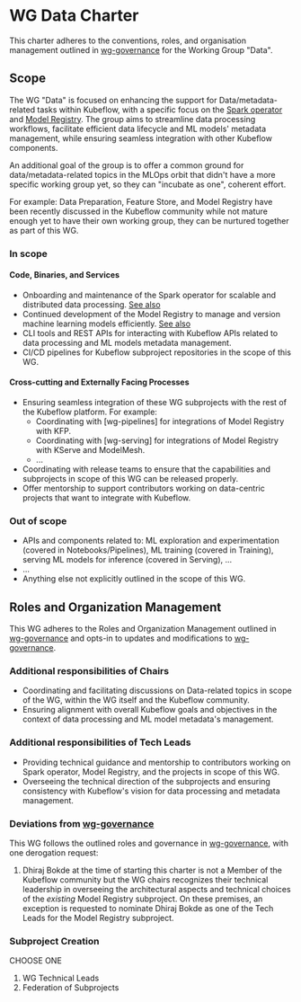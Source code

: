 # WG Data Charter

This charter adheres to the conventions, roles, and organisation management outlined in [wg-governance] for the Working Group "Data".

## Scope

The WG "Data" is focused on enhancing the support for Data/metadata-related tasks within Kubeflow, with a specific focus on the [Spark operator](https://github.com/kubeflow/community/pull/672) and [Model Registry](https://github.com/kubeflow/kubeflow/issues/7396).
The group aims to streamline data processing workflows, facilitate efficient data lifecycle and ML models' metadata management, while ensuring seamless integration with other Kubeflow components.

An additional goal of the group is to offer a common ground for data/metadata-related topics in the MLOps orbit that didn't have a more specific working group yet, so they can "incubate as one", coherent effort.

For example: Data Preparation, Feature Store, and Model Registry have been recently discussed in the Kubeflow community while not mature enough yet to have their own working group, they can be nurtured together as part of this WG.

### In scope

#### Code, Binaries, and Services

- Onboarding and maintenance of the Spark operator for scalable and distributed data processing.
[See also](https://github.com/kubeflow/community/pull/672)
- Continued development of the Model Registry to manage and version machine learning models efficiently.
[See also](https://github.com/kubeflow/kubeflow/issues/7396)
- CLI tools and REST APIs for interacting with Kubeflow APIs related to data processing and ML models metadata management.
- CI/CD pipelines for Kubeflow subproject repositories in the scope of this WG.

#### Cross-cutting and Externally Facing Processes

- Ensuring seamless integration of these WG subprojects with the rest of the Kubeflow platform. For example:
  - Coordinating with [wg-pipelines] for integrations of Model Registry with KFP.
  - Coordinating with [wg-serving] for integrations of Model Registry with KServe and ModelMesh.
  - ...
- Coordinating with release teams to ensure that the capabilities and subprojects in scope of this WG can be released properly.
- Offer mentorship to support contributors working on data-centric projects that want to integrate with Kubeflow.

### Out of scope

- APIs and components related to: ML exploration and experimentation (covered in Notebooks/Pipelines), ML training (covered in Training), serving ML models for inference (covered in Serving), ...
- ...
- Anything else not explicitly outlined in the scope of this WG.

## Roles and Organization Management

This WG adheres to the Roles and Organization Management outlined in [wg-governance] and opts-in to updates and modifications to [wg-governance].

### Additional responsibilities of Chairs

- Coordinating and facilitating discussions on Data-related topics in scope of the WG, within the WG itself and the Kubeflow community.
- Ensuring alignment with overall Kubeflow goals and objectives in the context of data processing and ML model metadata's management.

### Additional responsibilities of Tech Leads

- Providing technical guidance and mentorship to contributors working on Spark operator, Model Registry, and the projects in scope of this WG.
- Overseeing the technical direction of the subprojects and ensuring consistency with Kubeflow's vision for data processing and metadata management.

### Deviations from [wg-governance]

This WG follows the outlined roles and governance in [wg-governance], with one derogation request:

1. Dhiraj Bokde at the time of starting this charter is not a Member of the Kubeflow community but the WG chairs recognizes their technical leadership in overseeing the architectural aspects and technical choices of the _existing_ Model Registry subproject. On these premises, an exception is requested to nominate Dhiraj Bokde as one of the Tech Leads for the Model Registry subproject.

### Subproject Creation

CHOOSE ONE
1. WG Technical Leads
2. Federation of Subprojects

[wg-governance]: ../wg-governance.md
